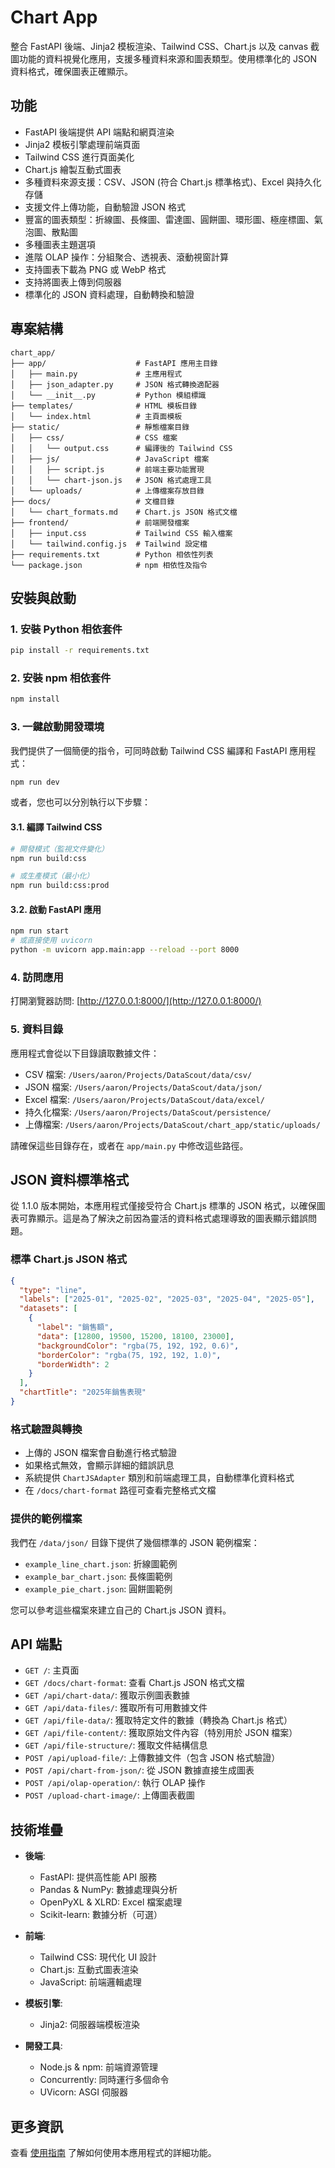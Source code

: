 # Chart App

整合 FastAPI 後端、Jinja2 模板渲染、Tailwind CSS、Chart.js 以及 canvas 截圖功能的資料視覺化應用，支援多種資料來源和圖表類型。使用標準化的 JSON 資料格式，確保圖表正確顯示。

## 功能

- FastAPI 後端提供 API 端點和網頁渲染
- Jinja2 模板引擎處理前端頁面
- Tailwind CSS 進行頁面美化
- Chart.js 繪製互動式圖表
- 多種資料來源支援：CSV、JSON (符合 Chart.js 標準格式)、Excel 與持久化存儲
- 支援文件上傳功能，自動驗證 JSON 格式
- 豐富的圖表類型：折線圖、長條圖、雷達圖、圓餅圖、環形圖、極座標圖、氣泡圖、散點圖
- 多種圖表主題選項
- 進階 OLAP 操作：分組聚合、透視表、滾動視窗計算
- 支持圖表下載為 PNG 或 WebP 格式
- 支持將圖表上傳到伺服器
- 標準化的 JSON 資料處理，自動轉換和驗證

## 專案結構

```text
chart_app/
├── app/                    # FastAPI 應用主目錄
│   ├── main.py             # 主應用程式
│   ├── json_adapter.py     # JSON 格式轉換適配器
│   └── __init__.py         # Python 模組標識
├── templates/              # HTML 模板目錄
│   └── index.html          # 主頁面模板
├── static/                 # 靜態檔案目錄
│   ├── css/                # CSS 檔案
│   │   └── output.css      # 編譯後的 Tailwind CSS
│   ├── js/                 # JavaScript 檔案
│   │   ├── script.js       # 前端主要功能實現
│   │   └── chart-json.js   # JSON 格式處理工具
│   └── uploads/            # 上傳檔案存放目錄
├── docs/                   # 文檔目錄
│   └── chart_formats.md    # Chart.js JSON 格式文檔
├── frontend/               # 前端開發檔案
│   ├── input.css           # Tailwind CSS 輸入檔案
│   └── tailwind.config.js  # Tailwind 設定檔
├── requirements.txt        # Python 相依性列表
└── package.json            # npm 相依性及指令
```

## 安裝與啟動

### 1. 安裝 Python 相依套件

```bash
pip install -r requirements.txt
```

### 2. 安裝 npm 相依套件

```bash
npm install
```

### 3. 一鍵啟動開發環境

我們提供了一個簡便的指令，可同時啟動 Tailwind CSS 編譯和 FastAPI 應用程式：

```bash
npm run dev
```

或者，您也可以分別執行以下步驟：

#### 3.1. 編譯 Tailwind CSS

```bash
# 開發模式（監視文件變化）
npm run build:css

# 或生產模式（最小化）
npm run build:css:prod
```

#### 3.2. 啟動 FastAPI 應用

```bash
npm run start
# 或直接使用 uvicorn
python -m uvicorn app.main:app --reload --port 8000
```

### 4. 訪問應用

打開瀏覽器訪問: [http://127.0.0.1:8000/](http://127.0.0.1:8000/)

### 5. 資料目錄

應用程式會從以下目錄讀取數據文件：

- CSV 檔案: `/Users/aaron/Projects/DataScout/data/csv/`
- JSON 檔案: `/Users/aaron/Projects/DataScout/data/json/`
- Excel 檔案: `/Users/aaron/Projects/DataScout/data/excel/`
- 持久化檔案: `/Users/aaron/Projects/DataScout/persistence/`
- 上傳檔案: `/Users/aaron/Projects/DataScout/chart_app/static/uploads/`

請確保這些目錄存在，或者在 `app/main.py` 中修改這些路徑。

## JSON 資料標準格式

從 1.1.0 版本開始，本應用程式僅接受符合 Chart.js 標準的 JSON 格式，以確保圖表可靠顯示。這是為了解決之前因為靈活的資料格式處理導致的圖表顯示錯誤問題。

### 標準 Chart.js JSON 格式

```json
{
  "type": "line",
  "labels": ["2025-01", "2025-02", "2025-03", "2025-04", "2025-05"],
  "datasets": [
    {
      "label": "銷售額",
      "data": [12800, 19500, 15200, 18100, 23000],
      "backgroundColor": "rgba(75, 192, 192, 0.6)",
      "borderColor": "rgba(75, 192, 192, 1.0)",
      "borderWidth": 2
    }
  ],
  "chartTitle": "2025年銷售表現"
}
```

### 格式驗證與轉換

- 上傳的 JSON 檔案會自動進行格式驗證
- 如果格式無效，會顯示詳細的錯誤訊息
- 系統提供 `ChartJSAdapter` 類別和前端處理工具，自動標準化資料格式
- 在 `/docs/chart-format` 路徑可查看完整格式文檔

### 提供的範例檔案

我們在 `/data/json/` 目錄下提供了幾個標準的 JSON 範例檔案：

- `example_line_chart.json`: 折線圖範例
- `example_bar_chart.json`: 長條圖範例
- `example_pie_chart.json`: 圓餅圖範例

您可以參考這些檔案來建立自己的 Chart.js JSON 資料。

## API 端點

- `GET /`: 主頁面
- `GET /docs/chart-format`: 查看 Chart.js JSON 格式文檔
- `GET /api/chart-data/`: 獲取示例圖表數據
- `GET /api/data-files/`: 獲取所有可用數據文件
- `GET /api/file-data/`: 獲取特定文件的數據（轉換為 Chart.js 格式）
- `GET /api/file-content/`: 獲取原始文件內容（特別用於 JSON 檔案）
- `GET /api/file-structure/`: 獲取文件結構信息
- `POST /api/upload-file/`: 上傳數據文件（包含 JSON 格式驗證）
- `POST /api/chart-from-json/`: 從 JSON 數據直接生成圖表
- `POST /api/olap-operation/`: 執行 OLAP 操作
- `POST /upload-chart-image/`: 上傳圖表截圖

## 技術堆疊

- **後端**: 
  - FastAPI: 提供高性能 API 服務
  - Pandas & NumPy: 數據處理與分析
  - OpenPyXL & XLRD: Excel 檔案處理
  - Scikit-learn: 數據分析（可選）
  
- **前端**: 
  - Tailwind CSS: 現代化 UI 設計
  - Chart.js: 互動式圖表渲染
  - JavaScript: 前端邏輯處理
  
- **模板引擎**: 
  - Jinja2: 伺服器端模板渲染
  
- **開發工具**: 
  - Node.js & npm: 前端資源管理
  - Concurrently: 同時運行多個命令
  - UVicorn: ASGI 伺服器
  
## 更多資訊

查看 [使用指南](docs/usage_guide.md) 了解如何使用本應用程式的詳細功能。
